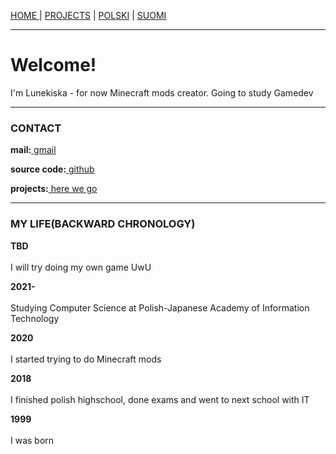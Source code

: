 <p><a href="/index">HOME    </a> | <a href="/projects">    PROJECTS</a> | <a href="/pl/index">    POLSKI</a> | <a href="/fi/index">    SUOMI</a></p>

<hr>

<h1>Welcome!</h1>
<p>I'm Lunekiska - for now Minecraft mods creator. Going to study Gamedev</p>

<hr>

<h3>CONTACT</h3>
  <p><b>mail:</b><a href="mailto:kiscaatwork@gmail.com"> gmail</a></p>
  <p><b>source code:</b><a href="https://github.com/lunekiska"> github</a></p>
  <p><b>projects:</b><a href="/projects"> here we go</a></p>
  
<hr>
  
<h3>MY LIFE(BACKWARD CHRONOLOGY)</h3>
  <p><b>TBD</b><br><br>
    I will try doing my own game UwU</p>
  <p><b>2021-</b><br><br>
    Studying Computer Science at Polish-Japanese Academy of Information Technology</p>
  <p><b>2020</b><br><br>
    I started trying to do Minecraft mods</p>
  <p><b>2018</b><br><br>
    I finished polish highschool, done exams and went to next school with IT</p>
  <p><b>1999</b><br><br>
    I was born</p>
